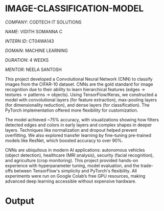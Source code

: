 # IMAGE-CLASSIFICATION-MODEL

*COMPANY*: CODTECH IT SOLUTIONS

*NAME*: VIDITH SOMANNA C

*INTERN ID*: CT04WA143

*DOMAIN*: MACHINE LEARNING

*DURATION*: 4 WEEKS

*MENTOR*: NEELA SANTOSH

This project developed a Convolutional Neural Network (CNN) to classify images from the CIFAR-10 dataset. CNNs are the gold standard for image recognition due to their ability to learn hierarchical features (edges → textures → patterns → objects). Using TensorFlow/Keras, we constructed a model with convolutional layers (for feature extraction), max-pooling layers (for dimensionality reduction), and dense layers (for classification). The PyTorch implementation offered more flexibility for customization.

The model achieved ~75% accuracy, with visualizations showing how filters detected edges and colors in early layers and complex shapes in deeper layers. Techniques like normalization and dropout helped prevent overfitting. We also explored transfer learning by fine-tuning pre-trained models like ResNet, which boosted accuracy to over 90%.

CNNs are ubiquitous in modern AI applications: autonomous vehicles (object detection), healthcare (MRI analysis), security (facial recognition), and agriculture (crop monitoring). This project provided hands-on experience with hyperparameter tuning, model evaluation, and the trade-offs between TensorFlow's simplicity and PyTorch's flexibility. All experiments were run on Google Colab’s free GPU resources, making advanced deep learning accessible without expensive hardware.

# Output

